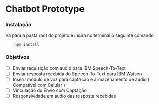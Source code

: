 # Chatbot Prototype

### Instalação

Vá para a pasta root do projeto e insira no terminal o seguinte comando

```
    npm install
```

### Objetivos

- [ ] Enviar requisição com audio para IBM Speech-To-Text
- [ ] Enviar resposta recebida do Speech-To-Text para IBM Watson
- [ ] Inserir módulo de voz para captação e armazenamento de audio ( Compativel com Celular )
- [ ] Vinculação do Envio com Captação
- [ ] Responsividade em áudio das resposta recebidas
